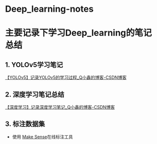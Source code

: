 # Deep_learning-notes
# 主要记录下学习Deep_learning的笔记总结
## 1. YOLOv5学习笔记
[【YOLOv5】记录YOLOv5的学习过程_Q小鑫的博客-CSDN博客](https://blog.csdn.net/qq_42108414/article/details/128277972)
## 2. 深度学习笔记总结
[​【深度学习】记录深度学习笔记_Q小鑫的博客-CSDN博客](https://blog.csdn.net/qq_42108414/article/details/121610988)
## 3. 标注数据集
- 使用
[Make Sense](https://blog.csdn.net/qq_42108414/article/details/121387827)在线标注工具